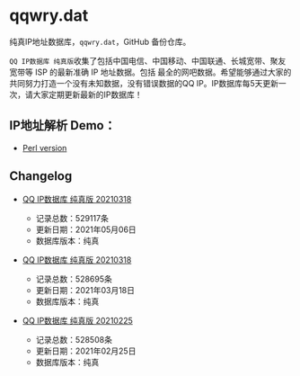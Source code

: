 # qqwry.dat

纯真IP地址数据库，`qqwry.dat`，GitHub 备份仓库。

`QQ IP数据库 纯真版`收集了包括中国电信、中国移动、中国联通、长城宽带、聚友宽带等 ISP 的最新准确 IP 地址数据。包括
最全的网吧数据。希望能够通过大家的共同努力打造一个没有未知数据，没有错误数据的QQ IP。IP数据库每5天更新一次，请大家定期更新最新的IP数据库！

## IP地址解析 Demo：

- [Perl version](./ip_query.pl)


## Changelog

* [QQ IP数据库 纯真版 20210318](./20210506/)
  - 记录总数：529117条
  - 更新日期：2021年05月06日
  - 数据库版本：纯真

* [QQ IP数据库 纯真版 20210318](./20210318/)
  - 记录总数：528695条
  - 更新日期：2021年03月18日
  - 数据库版本：纯真

* [QQ IP数据库 纯真版 20210225](./20210225/)
  - 记录总数：528508条
  - 更新日期：2021年02月25日
  - 数据库版本：纯真
